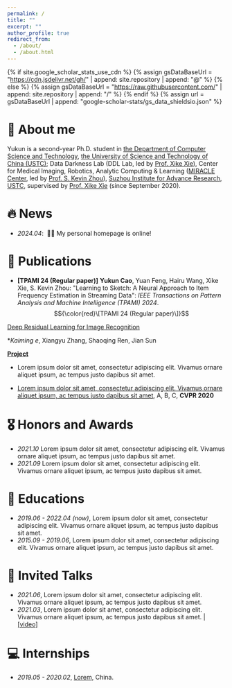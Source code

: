 ```yaml
---
permalink: /
title: ""
excerpt: ""
author_profile: true
redirect_from: 
  - /about/
  - /about.html
---
```


{% if site.google_scholar_stats_use_cdn %}
{% assign gsDataBaseUrl = "https://cdn.jsdelivr.net/gh/" | append: site.repository | append: "@" %}
{% else %}
{% assign gsDataBaseUrl = "https://raw.githubusercontent.com/" | append: site.repository | append: "/" %}
{% endif %}
{% assign url = gsDataBaseUrl | append: "google-scholar-stats/gs_data_shieldsio.json" %}
# 👦 About me
<span class='anchor' id='about-me'></span>
Yukun is a second-year Ph.D. student in [the Department of Computer Science and Technology](https://cs.ustc.edu.cn/main.htm), [the University of Science and Technology of China (USTC)](https://www.ustc.edu.cn/); Data Darkness Lab (DDL Lab, led by [Prof. Xike Xie](http://staff.ustc.edu.cn/~xkxie/index.html)), Center for Medical Imaging, Robotics,
Analytic Computing & Learning ([MIRACLE Center](https://miracle.ustc.edu.cn/main.htm), led by [Prof. S. Kevin Zhou](https://bme.ustc.edu.cn/2021/1115/c28129a532912/page.htm)), [Suzhou Institute for Advance Research](https://sz.ustc.edu.cn/index.html), [USTC](https://www.ustc.edu.cn/), supervised by [Prof. Xike Xie](http://staff.ustc.edu.cn/~xkxie/index.html) (since September 2020). 
# 🔥 News
- *2024.04*: &nbsp;🎉🎉 My personal homepage is online!

# 📝 Publications 

- **\[TPAMI 24 (Regular paper)\]** **Yukun Cao**, Yuan Feng, Hairu Wang, Xike Xie, S. Kevin Zhou: "Learning to Sketch: A Neural Approach to Item Frequency Estimation in Streaming Data": *IEEE Transactions on Pattern Analysis and Machine Intelligence (TPAMI) 2024*. $${\color{red}\[TPAMI 24 (Regular paper)\]}$$

[Deep Residual Learning for Image Recognition](https://openaccess.thecvf.com/content_cvpr_2016/papers/He_Deep_Residual_Learning_CVPR_2016_paper.pdf)

**Kaiming *e**, Xiangyu Zhang, Shaoqing Ren, Jian Sun

[**Project**](https://scholar.google.com/citations?view_op=view_citation&hl=zh-CN&user=DhtAFkwAAAAJ&citation_for_view=DhtAFkwAAAAJ:ALROH1vI_8AC) <strong><span class='show_paper_citations' data='DhtAFkwAAAAJ:ALROH1vI_8AC'></span></strong>
- Lorem ipsum dolor sit amet, consectetur adipiscing elit. Vivamus ornare aliquet ipsum, ac tempus justo dapibus sit amet. 
</div>
</div>

- [Lorem ipsum dolor sit amet, consectetur adipiscing elit. Vivamus ornare aliquet ipsum, ac tempus justo dapibus sit amet](https://github.com), A, B, C, **CVPR 2020**

# 🎖 Honors and Awards
- *2021.10* Lorem ipsum dolor sit amet, consectetur adipiscing elit. Vivamus ornare aliquet ipsum, ac tempus justo dapibus sit amet. 
- *2021.09* Lorem ipsum dolor sit amet, consectetur adipiscing elit. Vivamus ornare aliquet ipsum, ac tempus justo dapibus sit amet. 

# 📖 Educations
- *2019.06 - 2022.04 (now)*, Lorem ipsum dolor sit amet, consectetur adipiscing elit. Vivamus ornare aliquet ipsum, ac tempus justo dapibus sit amet. 
- *2015.09 - 2019.06*, Lorem ipsum dolor sit amet, consectetur adipiscing elit. Vivamus ornare aliquet ipsum, ac tempus justo dapibus sit amet. 

# 💬 Invited Talks
- *2021.06*, Lorem ipsum dolor sit amet, consectetur adipiscing elit. Vivamus ornare aliquet ipsum, ac tempus justo dapibus sit amet. 
- *2021.03*, Lorem ipsum dolor sit amet, consectetur adipiscing elit. Vivamus ornare aliquet ipsum, ac tempus justo dapibus sit amet.  \| [\[video\]](https://github.com/)

# 💻 Internships
- *2019.05 - 2020.02*, [Lorem](https://github.com/), China.
